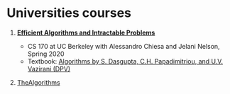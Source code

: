 # Universities courses

1. [**Efficient Algorithms and Intractable Problems**](https://cs170.org/)
	- CS 170 at UC Berkeley with Alessandro Chiesa and Jelani Nelson, Spring 2020
	- Textbook: [Algorithms by S. Dasgupta, C.H. Papadimitriou, and U.V. Vazirani (DPV)](https://cseweb.ucsd.edu/~dasgupta/book/index.html)
    
2. [TheAlgorithms](https://github.com/TheAlgorithms)

